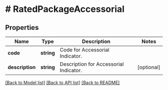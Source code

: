 # # RatedPackageAccessorial

## Properties

Name | Type | Description | Notes
------------ | ------------- | ------------- | -------------
**code** | **string** | Code for Accessorial Indicator. |
**description** | **string** | Description for Accessorial Indicator. | [optional]

[[Back to Model list]](../../README.md#models) [[Back to API list]](../../README.md#endpoints) [[Back to README]](../../README.md)
